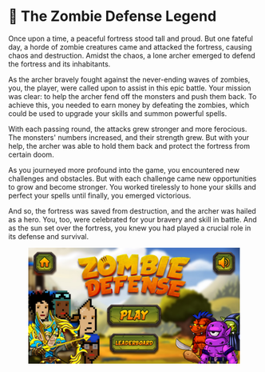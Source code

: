 # 📖 The Zombie Defense Legend

Once upon a time, a peaceful fortress stood tall and proud. But one fateful day, a horde of zombie creatures came and attacked the fortress, causing chaos and destruction. Amidst the chaos, a lone archer emerged to defend the fortress and its inhabitants.

As the archer bravely fought against the never-ending waves of zombies, you, the player, were called upon to assist in this epic battle. Your mission was clear: to help the archer fend off the monsters and push them back. To achieve this, you needed to earn money by defeating the zombies, which could be used to upgrade your skills and summon powerful spells.

With each passing round, the attacks grew stronger and more ferocious. The monsters' numbers increased, and their strength grew. But with your help, the archer was able to hold them back and protect the fortress from certain doom.

As you journeyed more profound into the game, you encountered new challenges and obstacles. But with each challenge came new opportunities to grow and become stronger. You worked tirelessly to hone your skills and perfect your spells until finally, you emerged victorious.

And so, the fortress was saved from destruction, and the archer was hailed as a hero. You, too, were celebrated for your bravery and skill in battle. And as the sun set over the fortress, you knew you had played a crucial role in its defense and survival.

<figure><img src="../../.gitbook/assets/image (36).png" alt=""><figcaption></figcaption></figure>



